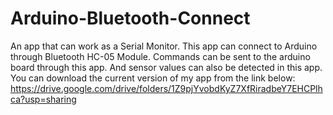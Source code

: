 # Arduino-Bluetooth-Connect
An app that can work as a Serial Monitor. This app can connect to Arduino through Bluetooth HC-05 Module. Commands can be sent to the arduino board through this app. And sensor values can also be detected in this app.
You can download the current version of my app from the link below:                   
https://drive.google.com/drive/folders/1Z9pjYvobdKyZ7XfRiradbeY7EHCPlhca?usp=sharing
